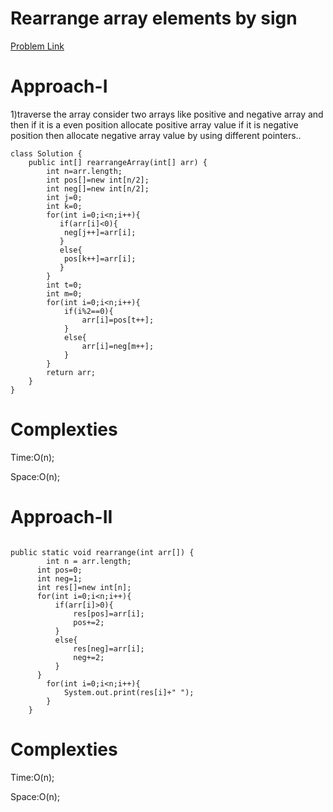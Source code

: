 # Rearrange array elements by sign

[Problem Link](https://leetcode.com/problems/rearrange-array-elements-by-sign/description/)

# Approach-I

1)traverse the array consider two arrays like positive and negative array and then if it is a even position allocate positive array value
if it is negative position then allocate negative array value by using different pointers..

```
class Solution {
    public int[] rearrangeArray(int[] arr) {
        int n=arr.length;
        int pos[]=new int[n/2];
        int neg[]=new int[n/2];
        int j=0;
        int k=0;
        for(int i=0;i<n;i++){
           if(arr[i]<0){
            neg[j++]=arr[i];
           }
           else{
            pos[k++]=arr[i];
           }
        }
        int t=0;
        int m=0;
        for(int i=0;i<n;i++){
            if(i%2==0){
                arr[i]=pos[t++];
            }
            else{
                arr[i]=neg[m++];
            }
        }
        return arr;
    }
}
```

# Complexties

Time:O(n);

Space:O(n);


# Approach-II

```

public static void rearrange(int arr[]) {
        int n = arr.length;
      int pos=0;
      int neg=1;
      int res[]=new int[n];
      for(int i=0;i<n;i++){
          if(arr[i]>0){
              res[pos]=arr[i];
              pos+=2;
          }
          else{
              res[neg]=arr[i];
              neg+=2;
          }
      }
        for(int i=0;i<n;i++){
            System.out.print(res[i]+" ");
        }
    }
```
# Complexties

Time:O(n);

Space:O(n);
